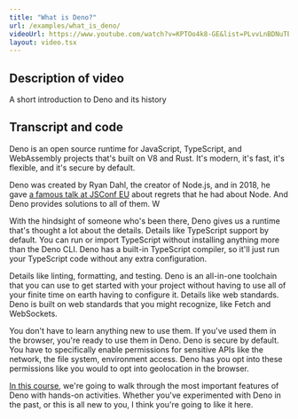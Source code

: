 ```yaml
---
title: "What is Deno?"
url: /examples/what_is_deno/
videoUrl: https://www.youtube.com/watch?v=KPTOo4k8-GE&list=PLvvLnBDNuTEov9EBIp3MMfHlBxaKGRWTe
layout: video.tsx
---
```


## Description of video

A short introduction to Deno and its history

## Transcript and code

Deno is an open source runtime for JavaScript, TypeScript, and WebAssembly
projects that's built on V8 and Rust. It's modern, it's fast, it's flexible, and
it's secure by default.

Deno was created by Ryan Dahl, the creator of Node.js, and in 2018, he gave
[a famous talk at JSConf EU](https://www.youtube.com/watch?v=M3BM9TB-8yA) about
regrets that he had about Node. And Deno provides solutions to all of them. W

With the hindsight of someone who's been there, Deno gives us a runtime that's
thought a lot about the details. Details like TypeScript support by default. You
can run or import TypeScript without installing anything more than the Deno CLI.
Deno has a built-in TypeScript compiler, so it'll just run your TypeScript code
without any extra configuration.

Details like linting, formatting, and testing. Deno is an all-in-one toolchain
that you can use to get started with your project without having to use all of
your finite time on earth having to configure it. Details like web standards.
Deno is built on web standards that you might recognize, like Fetch and
WebSockets.

You don't have to learn anything new to use them. If you've used them in the
browser, you're ready to use them in Deno. Deno is secure by default. You have
to specifically enable permissions for sensitive APIs like the network, the file
system, environment access. Deno has you opt into these permissions like you
would to opt into geolocation in the browser.

[In this course](https://www.youtube.com/watch?v=KPTOo4k8-GE&list=PLvvLnBDNuTEov9EBIp3MMfHlBxaKGRWTe),
we're going to walk through the most important features of Deno with hands-on
activities. Whether you've experimented with Deno in the past, or this is all
new to you, I think you're going to like it here.
